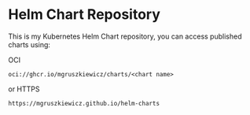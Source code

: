 # Helm Chart Repository

This is my Kubernetes Helm Chart repository, you can access published charts using:

OCI
```
oci://ghcr.io/mgruszkiewicz/charts/<chart name>
```

or HTTPS
```
https://mgruszkiewicz.github.io/helm-charts
```